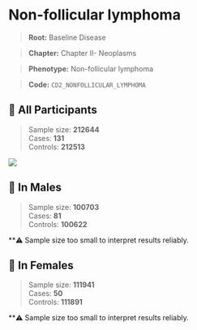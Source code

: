 # Non-follicular lymphoma

> **Root:** Baseline Disease  

> **Chapter:** Chapter II- Neoplasms  

> **Phenotype:** Non-follicular lymphoma  

> **Code:** `CD2_NONFOLLICULAR_LYMPHOMA`

## 🧪 All Participants  
> Sample size: **212644**  
> Cases: **131**  
> Controls: **212513**
<img src="/Disease/Figures/ALL/Baseline/CD2_NONFOLLICULAR_LYMPHOMA.png"/>
<CsvTable src="/Disease/Data/ALL/Baseline/LG_CD2_NONFOLLICULAR_LYMPHOMA.csv" label="🔍 View full results" />

## 👨 In Males  
> Sample size: **100703**  
> Cases: **81**  
> Controls: **100622**

**⚠️ Sample size too small to interpret results reliably.

## 👩 In Females  
> Sample size: **111941**  
> Cases: **50**  
> Controls: **111891**

**⚠️ Sample size too small to interpret results reliably.
